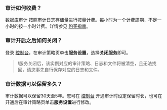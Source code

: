 
### 审计如何收费？
数据库审计 按照审计日志存储量进行按量计费。每小时为一个计费周期，不足一小时的按一小时计费。详情参见 [购买指南](https://cloud.tencent.com/document/product/672/45980)。

### 审计开启之后如何关闭？
登录 [控制台](https://console.cloud.tencent.com/dls/mysql/policy)，在审计策略页单击**服务设置**，选择**关闭服务**即可。
>!服务关闭后，该实例对应的审计策略、日志和文件将被清空，且无法找回，请您事先自行保存对应的日志和文件。

### 审计数据可以保留多久？
审计数据可以保留30天至5年。您可在 [控制台](https://console.cloud.tencent.com/dls/mysql/policy) 开通审计时设定保留时长，也可在开通后在审计策略页单击**服务设置**进行修改。
